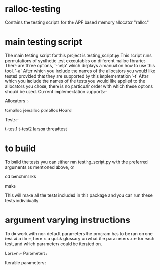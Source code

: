 # ralloc-testing
Contains the testing scripts for the APF based memory allocator "ralloc"
# main testing script
The main testing script for this project is testing_script.py
This script runs permutations of synthetic test executables on different malloc libraries 
There are three options, '-help' which displays a manual on how to use this tool.
'-a' After which you include the names of the allocators you would like tested provided that they are supported by this implementation
'-t' After which you include the names of the tests you would like applied to the allocators you chose, there is no particualr order with which these options should be used.
Current implementation supports:-

Allocators :-

tcmalloc
jemalloc
ptmalloc
Hoard

Tests:-

t-test1
t-test2
larson
threadtest
# to build

To build the tests you can either run testing_script.py with the preferred arguments as mentioned above, or

cd benchmarks

make


This will make all the tests included in this package and you can run these tests individually

# argument varying instructions

To do work with non default parameters the program has to be ran on one test at a time, here is a quick glossary on what the parameters are for each test, and which parameters could be iterated on.

Larson:-  Parameters: <number-of-threads> <iterations> <num-objects> <work-interval> <object-size>

Iterable parameters : <number-of-threads>


